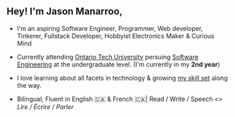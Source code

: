 ## Hey! I'm Jason Manarroo, 
* I'm an aspiring Software Engineer, Programmer, Web developer, Tinkerer, Fullstack Developer, Hobbyist Electronics Maker & Curious Mind
- Currently attending [Ontario Tech University](https://ontariotechu.ca/) persuing [Software Engineering](https://ontariotechu.ca/programs/undergraduate/engineering/software-engineering/index.php) at the undergraduate level. (I'm currently in my **2nd year**)
* I love learning about all facets in technology & growing [my skill set](https://github.com/jasonmzx/jasonmzx/blob/main/skills.md) along the way. 
- Bilingual; Fluent in English 🇨🇦 & French 🇨🇦| Read / Write / Speech  <>  *Lire / Écrire / Parler* 
